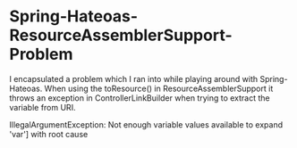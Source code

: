 # Spring-Hateoas-ResourceAssemblerSupport-Problem
I encapsulated a problem which I ran into while playing around with Spring-Hateoas. When using the toResource() in ResourceAssemblerSupport it throws an exception in ControllerLinkBuilder when trying to extract the variable from URI.

IllegalArgumentException: Not enough variable values available to expand 'var'] with root cause
